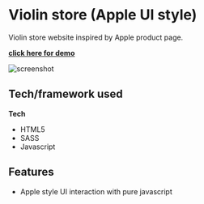 # Violin store (Apple UI style)

Violin store website inspired by Apple product page.

**[click here for demo](https://jiasong214.github.io/violin-store/)**

![screenshot](https://jiasong214.github.io/violin-store/blob/main/demoVideo.gif)

## Tech/framework used

<b>Tech</b>

- HTML5
- SASS
- Javascript

## Features

- Apple style UI interaction with pure javascript
